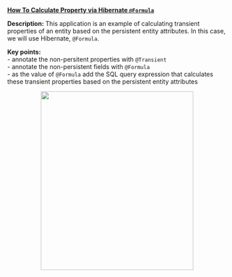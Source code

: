 **[How To Calculate Property via Hibernate `@Formula`](https://github.com/AnghelLeonard/Hibernate-SpringBoot/tree/master/HibernateSpringBootCalculatePropertyFormula)**
 
**Description:** This application is an example of calculating transient properties of an entity based on the persistent entity attributes. In this case, we will use Hibernate, `@Formula`.

**Key points:**\
     - annotate the non-persitent properties with `@Transient`\
     - annotate the non-persistent fields with `@Formula`\
     - as the value of `@Formula` add the SQL query expression that calculates these transient properties based on the persistent entity attributes
     
<a href="https://leanpub.com/java-persistence-performance-illustrated-guide"><p align="center"><img src="https://github.com/AnghelLeonard/Hibernate-SpringBoot/blob/master/Java%20Persistence%20Performance%20Illustrated%20Guide.jpg" height="410" width="350"/></p></a>
